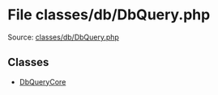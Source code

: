 File classes/db/DbQuery.php
=========

Source: [classes/db/DbQuery.php](https://github.com/PrestaShop/PrestaShop/blob/1.6.0.4/classes/db/DbQuery.php)


Classes
-------

* [DbQueryCore](class.DbQueryCore.md)

